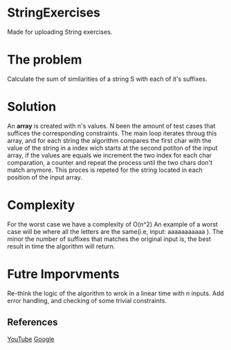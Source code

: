 # StringExercises
Made for uploading String exercises.

# The problem
Calculate the sum of similarities of a string S with each of it's suffixes.

# Solution
An **array** is created with n's values. N been the amount of test cases that suffices the corresponding constraints.
The main loop iterates throug this array, and for each string the algorithm compares the first char with the value of the string in a index wich starts at the second potiton of the input array, if the values are equals we increment the two index for each char comparation, a counter and repeat the process until the two chars don't match anymore. This proces is repeted for the string located in each position of the input array.

# Complexity
For the worst case we have a complexity of O(n^2)
An example of a worst case will be where all the letters are the same(i.e, input: aaaaaaaaaaa ).
The minor the number of suffixes that matches the original input is, the best result in time the algorithm will return.

# Futre Imporvments
Re-think the logic of the algorithm to wrok in a linear time with n inputs.
Add error handling, and checking of some trivial constraints.

## References
[YouTube](https://www.youtube.com/watch?v=CpZh4eF8QBw)
[Google](https://ivanyu.me/blog/2013/10/15/z-algorithm/)

